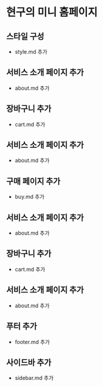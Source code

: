 # 현구의 미니 홈페이지

## 스타일 구성
- style.md 추가

## 서비스 소개 페이지 추가
- about.md 추가

## 장바구니 추가
- cart.md 추가

## 서비스 소개 페이지 추가
- about.md 추가

## 구매 페이지 추가
- buy.md 추가

## 서비스 소개 페이지 추가
- about.md 추가

## 장바구니 추가
- cart.md 추가

## 서비스 소개 페이지 추가
- about.md 추가

## 푸터 추가
- footer.md 추가

## 사이드바 추가
- sidebar.md 추가